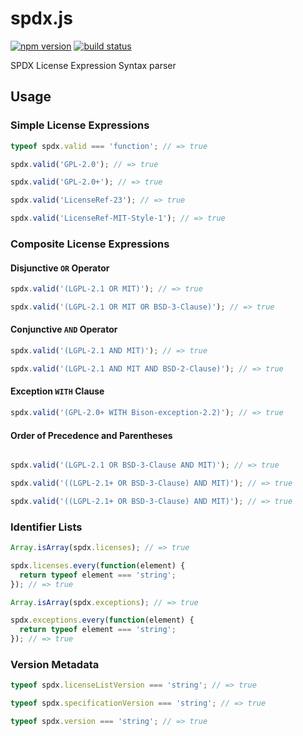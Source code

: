 spdx.js
=======

[![npm version](https://img.shields.io/npm/v/spdx.svg)](https://www.npmjs.com/package/spdx)
[![build status](https://img.shields.io/travis/kemitchell/spdx.js.svg)](http://travis-ci.org/kemitchell/spdx.js)

SPDX License Expression Syntax parser

Usage
-----

<!--js
var spdx = require('./');
-->

### Simple License Expressions

```javascript
typeof spdx.valid === 'function'; // => true

spdx.valid('GPL-2.0'); // => true

spdx.valid('GPL-2.0+'); // => true

spdx.valid('LicenseRef-23'); // => true

spdx.valid('LicenseRef-MIT-Style-1'); // => true
```

### Composite License Expressions

#### Disjunctive `OR` Operator

```javascript
spdx.valid('(LGPL-2.1 OR MIT)'); // => true

spdx.valid('(LGPL-2.1 OR MIT OR BSD-3-Clause)'); // => true
```

#### Conjunctive `AND` Operator

```javascript
spdx.valid('(LGPL-2.1 AND MIT)'); // => true

spdx.valid('(LGPL-2.1 AND MIT AND BSD-2-Clause)'); // => true
```

#### Exception `WITH` Clause

```javascript
spdx.valid('(GPL-2.0+ WITH Bison-exception-2.2)'); // => true
```

#### Order of Precedence and Parentheses

```javascript

spdx.valid('(LGPL-2.1 OR BSD-3-Clause AND MIT)'); // => true

spdx.valid('((LGPL-2.1+ OR BSD-3-Clause) AND MIT)'); // => true

spdx.valid('((LGPL-2.1+ OR BSD-3-Clause) AND MIT)'); // => true
```

### Identifier Lists

```javascript
Array.isArray(spdx.licenses); // => true

spdx.licenses.every(function(element) {
  return typeof element === 'string';
}); // => true

Array.isArray(spdx.exceptions); // => true

spdx.exceptions.every(function(element) {
  return typeof element === 'string';
}); // => true
```

### Version Metadata

```javascript
typeof spdx.licenseListVersion === 'string'; // => true

typeof spdx.specificationVersion === 'string'; // => true

typeof spdx.version === 'string'; // => true
```
